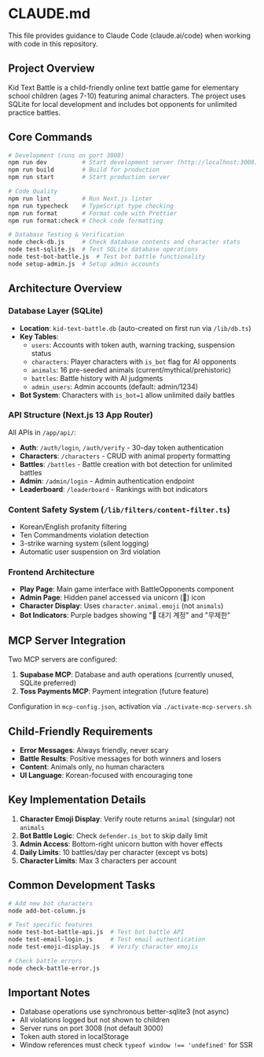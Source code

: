 # CLAUDE.md

This file provides guidance to Claude Code (claude.ai/code) when working with code in this repository.

## Project Overview

Kid Text Battle is a child-friendly online text battle game for elementary school children (ages 7-10) featuring animal characters. The project uses SQLite for local development and includes bot opponents for unlimited practice battles.

## Core Commands

```bash
# Development (runs on port 3008)
npm run dev          # Start development server (http://localhost:3008)
npm run build        # Build for production
npm run start        # Start production server

# Code Quality
npm run lint         # Run Next.js linter
npm run typecheck    # TypeScript type checking
npm run format       # Format code with Prettier
npm run format:check # Check code formatting

# Database Testing & Verification
node check-db.js     # Check database contents and character stats
node test-sqlite.js  # Test SQLite database operations
node test-bot-battle.js  # Test bot battle functionality
node setup-admin.js  # Setup admin accounts
```

## Architecture Overview

### Database Layer (SQLite)
- **Location**: `kid-text-battle.db` (auto-created on first run via `/lib/db.ts`)
- **Key Tables**:
  - `users`: Accounts with token auth, warning tracking, suspension status
  - `characters`: Player characters with `is_bot` flag for AI opponents
  - `animals`: 16 pre-seeded animals (current/mythical/prehistoric)
  - `battles`: Battle history with AI judgments
  - `admin_users`: Admin accounts (default: admin/1234)
- **Bot System**: Characters with `is_bot=1` allow unlimited daily battles

### API Structure (Next.js 13 App Router)
All APIs in `/app/api/`:
- **Auth**: `/auth/login`, `/auth/verify` - 30-day token authentication
- **Characters**: `/characters` - CRUD with animal property formatting
- **Battles**: `/battles` - Battle creation with bot detection for unlimited battles
- **Admin**: `/admin/login` - Admin authentication endpoint
- **Leaderboard**: `/leaderboard` - Rankings with bot indicators

### Content Safety System (`/lib/filters/content-filter.ts`)
- Korean/English profanity filtering
- Ten Commandments violation detection
- 3-strike warning system (silent logging)
- Automatic user suspension on 3rd violation

### Frontend Architecture
- **Play Page**: Main game interface with BattleOpponents component
- **Admin Page**: Hidden panel accessed via unicorn (🦄) icon
- **Character Display**: Uses `character.animal.emoji` (not `animals`)
- **Bot Indicators**: Purple badges showing "🤖 대기 계정" and "무제한"

## MCP Server Integration

Two MCP servers are configured:
1. **Supabase MCP**: Database and auth operations (currently unused, SQLite preferred)
2. **Toss Payments MCP**: Payment integration (future feature)

Configuration in `mcp-config.json`, activation via `./activate-mcp-servers.sh`

## Child-Friendly Requirements

- **Error Messages**: Always friendly, never scary
- **Battle Results**: Positive messages for both winners and losers  
- **Content**: Animals only, no human characters
- **UI Language**: Korean-focused with encouraging tone

## Key Implementation Details

1. **Character Emoji Display**: Verify route returns `animal` (singular) not `animals`
2. **Bot Battle Logic**: Check `defender.is_bot` to skip daily limit
3. **Admin Access**: Bottom-right unicorn button with hover effects
4. **Daily Limits**: 10 battles/day per character (except vs bots)
5. **Character Limits**: Max 3 characters per account

## Common Development Tasks

```bash
# Add new bot characters
node add-bot-column.js

# Test specific features
node test-bot-battle-api.js  # Test bot battle API
node test-email-login.js     # Test email authentication
node test-emoji-display.js   # Verify character emojis

# Check battle errors
node check-battle-error.js
```

## Important Notes

- Database operations use synchronous better-sqlite3 (not async)
- All violations logged but not shown to children
- Server runs on port 3008 (not default 3000)
- Token auth stored in localStorage
- Window references must check `typeof window !== 'undefined'` for SSR